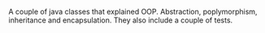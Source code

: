 A couple of java classes that explained OOP. Abstraction, poplymorphism,
inheritance and encapsulation. They also include a couple of tests. 

